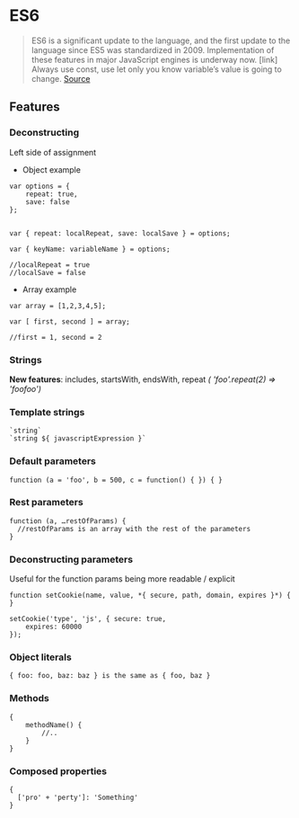 # ES6
>ES6 is a significant update to the language, and the first update to the language since ES5 was standardized in 2009. Implementation of these features in major JavaScript engines is underway now. [link]
Always use const, use let only you know variable’s value is going to change. [Source](https://www.google.ro/url?sa=t&rct=j&q=&esrc=s&source=web&cd=2&cad=rja&uact=8&ved=0CCMQFjABahUKEwjv9-mnme_HAhUFuxQKHUrwB0M&url=https%3A%2F%2Fgithub.com%2Flukehoban%2Fes6features&usg=AFQjCNFjF5FvDoQhP4pDWHbe2vB2qzVr6A&sig2=bxNQw6xjADuIlk1KertX_g)

## Features
### Deconstructing
Left side of assignment

* Object example

```
var options = {
	repeat: true,
	save: false
};


var { repeat: localRepeat, save: localSave } = options;

var { keyName: variableName } = options;

//localRepeat = true
//localSave = false
```

* Array example

```
var array = [1,2,3,4,5];

var [ first, second ] = array;

//first = 1, second = 2
```

### Strings

**New features**: includes, startsWith, endsWith, repeat *( 'foo'.repeat(2) => 'foofoo')*

### Template strings

```
`string`
`string ${ javascriptExpression }`
```

### Default parameters

```
function (a = 'foo', b = 500, c = function() { }) { }
```

### Rest parameters

```
function (a, …restOfParams) {
  //restOfParams is an array with the rest of the parameters
}
```

### Deconstructing parameters

Useful for the function params being more readable / explicit

```
function setCookie(name, value, *{ secure, path, domain, expires }*) { }

setCookie('type', 'js', { secure: true,
    expires: 60000
});
```

### Object literals

```
{ foo: foo, baz: baz } is the same as { foo, baz }
```

### Methods

```
{
	methodName() {
		//..
	}
}
```

### Composed properties

```
{
  ['pro' + 'perty']: 'Something'
}
```
